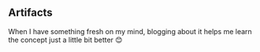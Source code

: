 ## Artifacts

When I have something fresh on my mind, blogging about it helps me learn the concept just a little bit better 😊
